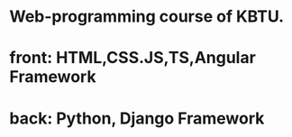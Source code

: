 # Web-programming course of KBTU.
# front:  HTML,CSS.JS,TS,Angular Framework
# back: Python, Django Framework
